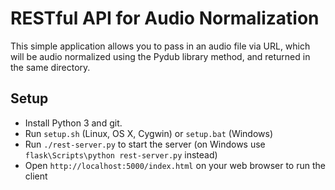 RESTful API for Audio Normalization
=============

This simple application allows you to pass in an audio file via URL, which will be audio normalized using the Pydub library method, and returned in the same directory.

Setup
-----

- Install Python 3 and git.
- Run `setup.sh` (Linux, OS X, Cygwin) or `setup.bat` (Windows)
- Run `./rest-server.py` to start the server (on Windows use `flask\Scripts\python rest-server.py` instead)
- Open `http://localhost:5000/index.html` on your web browser to run the client
